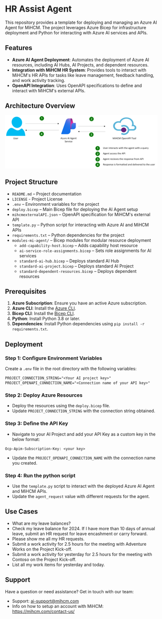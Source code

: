 # HR Assist Agent

This repository provides a template for deploying and managing an Azure AI Agent for MiHCM. The project leverages Azure Bicep for infrastructure deployment and Python for interacting with Azure AI services and APIs.

## Features

- **Azure AI Agent Deployment**: Automates the deployment of Azure AI resources, including AI Hubs, AI Projects, and dependent resources.
- **Integration with MiHCM HR System**: Provides tools to interact with MiHCM's HR APIs for tasks like leave management, feedback handling, and work activity tracking.
- **OpenAPI Integration**: Uses OpenAPI specifications to define and interact with MiHCM's external APIs.

## Architecture Overview
![Architecture Overview](./ArchitectureOverview.png)
## Project Structure
- `README.md` – Project documentation  
- `LICENSE` - Project License
- `.env` – Environment variables for the project  
- `deploy.bicep` – Main Bicep file for deploying the AI Agent setup  
- `mihcmexternalAPI.json` – OpenAPI specification for MiHCM's external API  
- `template.py` – Python script for interacting with Azure AI and MiHCM APIs  
- `requirements.txt` – Python dependencies for the project  
- `modules-mi-agent/` – Bicep modules for modular resource deployment  
  - `add-capability-host.bicep` – Adds capability host resource  
  - `ai-service-role-assignments.bicep` – Sets role assignments for AI services  
  - `standard-ai-hub.bicep` – Deploys standard AI Hub  
  - `standard-ai-project.bicep` – Deploys standard AI Project  
  - `standard-dependent-resources.bicep` – Deploys dependent resources  




## Prerequisites

1. **Azure Subscription**: Ensure you have an active Azure subscription.
2. **Azure CLI**: Install the [Azure CLI](https://learn.microsoft.com/en-us/cli/azure/install-azure-cli).
3. **Bicep CLI**: Install the [Bicep CLI](https://learn.microsoft.com/en-us/azure/azure-resource-manager/bicep/install).
4. **Python**: Install Python 3.8 or later.
5. **Dependencies**: Install Python dependencies using `pip install -r requirements.txt`.

## Deployment

### Step 1: Configure Environment Variables

Create a `.env` file in the root directory with the following variables:

```properties
PROJECT_CONNECTION_STRING="<Your AI project key>"
PROJECT_OPENAPI_CONNECTION_NAME="<Connection name of your API key>"
```

### Step 2: Deploy Azure Resources
 - Deploy the resources using the `deploy.bicep` file.
 - Update `PROJECT_CONNECTION_STRING` with the connection string obtained.

### Step 3: Define the API Key 
- Navigate to your AI Project and add your API Key as a custom key in the below format:
```
Ocp-Apim-Subscription-Key: <your key>
```
- Update the `PROJECT_OPENAPI_CONNECTION_NAME` with the connection name you created.

### Step 4: Run the python script
- Use the `template.py` script to interact with the deployed Azure AI Agent and MiHCM APIs.
- Update the `agent_request` value with different requests for the agent.

## Use Cases 
- What are my leave balances?
- Check my leave balance for 2024. If I have more than 10 days of annual leave, submit an HR request for leave encashment or carry forward.
- Please show me all my HR requests.
- Submit a work activity for 2.5 hours for the meeting with Adventure Works on the Project Kick-off.
- Submit a work activity for yesterday for 2.5 hours for the meeting with Contoso on the Project Kick-off.
- List all my work items for yesterday and today.

## Support
Have a question or need assistance? Get in touch with our team:
- Support: ai-support@mihcm.com
- Info on how to setup an account with MiHCM: https://mihcm.com/contact-us/ 
